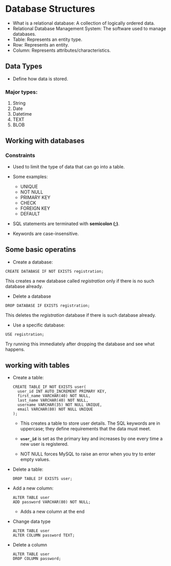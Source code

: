 # Database Structures

- What is a relational database: A collection of logically ordered data.
- Relational Database Management System: The software used to manage databases.
- Table: Represents an entity type. 
- Row: Represents an entity.
- Column: Represents attributes/characteristics.


## Data Types
- Define how data is stored.
### Major types:
1. String
2. Date
3. Datetime
4. TEXT
5. BLOB

## Working with databases
### Constraints
- Used to limit the type of data that can go into a table.
- Some examples:
  - UNIQUE
  - NOT NULL
  - PRIMARY KEY
  - CHECK
  - FOREIGN KEY
  - DEFAULT


- SQL statements are terminated with **semicolon (;)**. 
- Keywords are case-insensitive.


## Some basic operatins
- Create a database:
```shell
CREATE DATABASE IF NOT EXISTS registration;
```
This creates a new database called _registration_ only if there is no such database already.

- Delete a database
```shell
DROP DATABASE IF EXISTS registration;
```
This deletes the _registration_ database if there is such database already.

- Use a specific database:
```shell
USE registration;
```
Try running this immediately after dropping the database and see what happens.


## working with tables
- Create a table: 
  ```shell 
  CREATE TABLE IF NOT EXISTS user(
    user_id INT AUTO_INCREMENT PRIMARY KEY,
    first_name VARCHAR(40) NOT NULL,
    last_name VARCHAR(40) NOT NULL,
    username VARCHAR(35) NOT NULL UNIQUE,
    email VARCHAR(80) NOT NULL UNIQUE
  );
  ```
  - This creates a table to store user details. The SQL keywords are in uppercase; they define requirements that the data must meet.

  - **`user_id`** is set as the primary key and increases by one every time a new user is registered.
  - NOT NULL forces MySQL to raise an error when you try to enter empty values. 
- Delete a table:
  ```shell
  DROP TABLE IF EXISTS user;
  ```

- Add a new column:
  ```shell
  ALTER TABLE user
  ADD password VARCHAR(80) NOT NULL;
  ```
  - Adds a new column at the end
- Change data type
  ```shell
  ALTER TABLE user
  ALTER COLUMN password TEXT;
  ```
- Delete a column
  ```shell
  ALTER TABLE user
  DROP COLUMN password;
  ```
